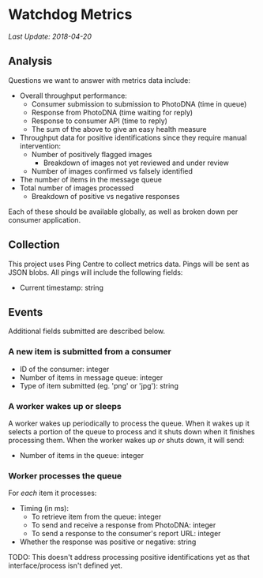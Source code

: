 # Watchdog Metrics
*Last Update: 2018-04-20*

## Analysis
Questions we want to answer with metrics data include:

- Overall throughput performance:
  - Consumer submission to submission to PhotoDNA (time in queue)
  - Response from PhotoDNA (time waiting for reply)
  - Response to consumer API (time to reply)
  - The sum of the above to give an easy health measure
- Throughput data for positive identifications since they require
  manual intervention:
  - Number of positively flagged images
    - Breakdown of images not yet reviewed and under review
  - Number of images confirmed vs falsely identified
- The number of items in the message queue
- Total number of images processed
  - Breakdown of positive vs negative responses

Each of these should be available globally, as well as broken down per consumer
application.


## Collection
This project uses Ping Centre to collect metrics data.  Pings will be sent as
JSON blobs.  All pings will include the following fields:
- Current timestamp: string

## Events
Additional fields submitted are described below.

### A new item is submitted from a consumer
- ID of the consumer: integer
- Number of items in message queue: integer
- Type of item submitted (eg. 'png' or 'jpg'): string

### A worker wakes up or sleeps
A worker wakes up periodically to process the queue.  When it wakes up it
selects a portion of the queue to process and it shuts down when it finishes
processing them.  When the worker wakes up *or* shuts down, it will send:
- Number of items in the queue: integer

### Worker processes the queue
For *each* item it processes:
- Timing (in ms):
  - To retrieve item from the queue: integer
  - To send and receive a response from PhotoDNA: integer
  - To send a response to the consumer's report URL: integer
- Whether the response was positive or negative: string


TODO: This doesn't address processing positive identifications yet as that
interface/process isn't defined yet.
